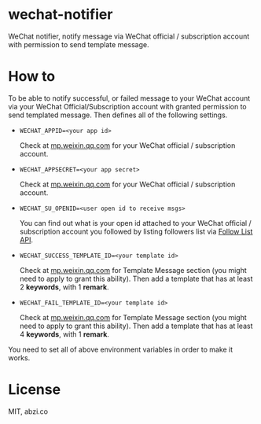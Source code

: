 # wechat-notifier
WeChat notifier, notify message via WeChat official / subscription account with permission to send template message.

# How to

To be able to notify successful, or failed message to your WeChat account via your WeChat Official/Subscription account with granted permission to send templated message. Then defines all of the following settings.

* `WECHAT_APPID=<your app id>`

	Check at [mp.weixin.qq.com](https://mp.weixin.qq.com) for your WeChat official / subscription account.

* `WECHAT_APPSECRET=<your app secret>`

	Check at [mp.weixin.qq.com](https://mp.weixin.qq.com) for your WeChat official / subscription account.

* `WECHAT_SU_OPENID=<user open id to receive msgs>`

	You can find out what is your open id attached to your WeChat official / subscription account you followed by listing followers list via [Follow List API](http://open.wechat.com/cgi-bin/newreadtemplate?t=overseas_open/docs/oa/user/follower-list#user_follower-list).

* `WECHAT_SUCCESS_TEMPLATE_ID=<your template id>`

	Check at [mp.weixin.qq.com](https://mp.weixin.qq.com) for Template Message section (you might need to apply to grant this ability). Then add a template that has at least 2 **keywords**, with 1 **remark**.

* `WECHAT_FAIL_TEMPLATE_ID=<your template id>`

	Check at [mp.weixin.qq.com](https://mp.weixin.qq.com) for Template Message section (you might need to apply to grant this ability). Then add a template that has at least 4 **keywords**, with 1 **remark**.

You need to set all of above environment variables in order to make it works.

# License
MIT, abzi.co